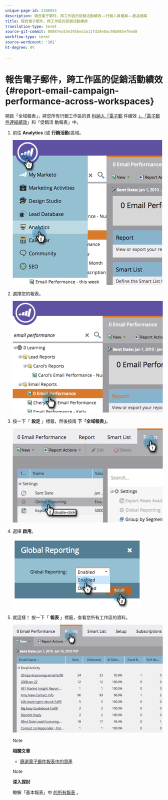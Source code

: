 ```yaml
---
unique-page-id: 2360055
description: 報告電子郵件、跨工作區的促銷活動績效——行銷人員檔案——產品檔案
title: 報告電子郵件，跨工作區的促銷活動績效
translation-type: tm+mt
source-git-commit: 00887ea53e395bea3a11fd28e0ac98b085ef6ed8
workflow-type: tm+mt
source-wordcount: '101'
ht-degree: 0%

---
```



# 報告電子郵件，跨工作區的促銷活動績效 {#report-email-campaign-performance-across-workspaces}

開啟「全域報表」，將您所有行銷工作區的資 [料納入「電子郵](../../../../product-docs/administration/workspaces-and-person-partitions/create-a-new-workspace.md) 件績效 [」、「電子郵件連結績效](../../../../product-docs/email-marketing/email-programs/email-program-data/email-performance-report.md)」和「促銷活 [](../../../../product-docs/email-marketing/email-programs/email-program-data/email-link-performance-report.md)[](../../../../product-docs/reporting/basic-reporting/report-types/campaign-activity-report.md) 動報表」中。

1. 前往 **Analytics** (或 **行銷活動**)區域。

   ![](assets/image2014-9-16-16-3a4-3a46.png)

1. 選擇您的報表。

   ![](assets/image2014-9-16-16-3a4-3a51.png)

1. 按一下「 **設定** 」標籤，然後按兩 **下「全域報表」**。

   ![](assets/image2014-9-16-16-3a4-3a58.png)

1. 選擇 **啟用**。

   ![](assets/image2014-9-16-16-3a5-3a4.png)

1. 就這樣！ 按一下「 **報表** 」標籤，查看您所有工作區的資料。

   ![](assets/image2014-9-16-16-3a5-3a8.png)

   >[!NOTE]
   >
   >**相關文章**
   >
   >    
   >    
   >    * [篩選電子郵件報表中的資產](filter-assets-in-an-email-report.md)


   >[!NOTE]
   >
   >**深入探討**
   >
   >
   >瞭解「基本報表」中 [的所有報表](http://docs.marketo.com/display/docs/basic+reporting) 。

